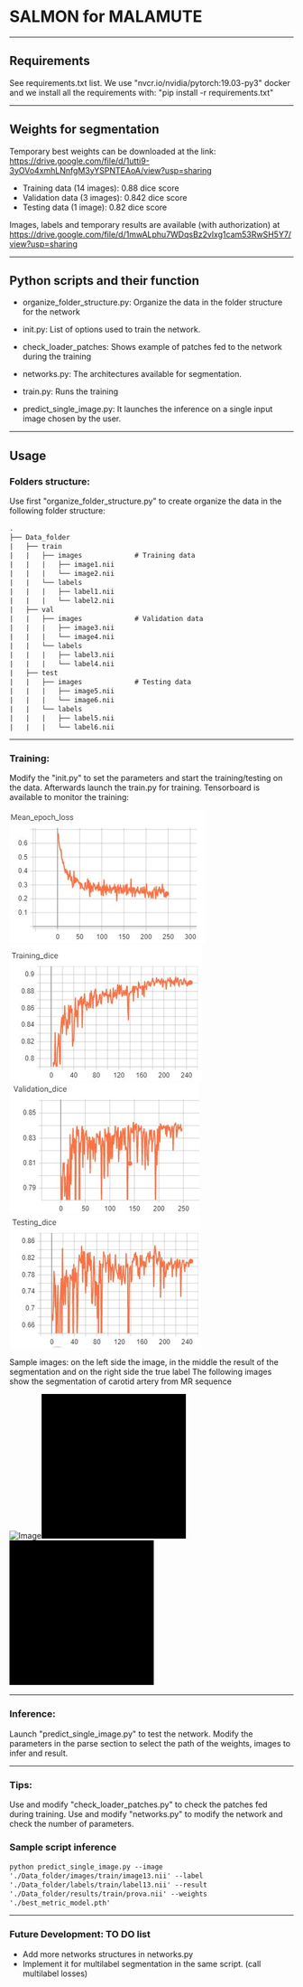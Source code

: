 # SALMON for MALAMUTE
*******************************************************************************
## Requirements
See requirements.txt list. We use "nvcr.io/nvidia/pytorch:19.03-py3" docker and we install all the requirements with:
"pip install -r requirements.txt"
*******************************************************************************
## Weights for segmentation
Temporary best weights can be downloaded at the link:
https://drive.google.com/file/d/1utti9-3yOVo4xmhLNnfgM3yYSPNTEAoA/view?usp=sharing

- Training data (14 images): 0.88 dice score
- Validation data (3 images): 0.842 dice score
- Testing data (1 image): 0.82 dice score

Images, labels and temporary results are available (with authorization) at https://drive.google.com/file/d/1mwALphu7WDqsBz2vlxg1cam53RwSH5Y7/view?usp=sharing
*******************************************************************************

## Python scripts and their function

- organize_folder_structure.py: Organize the data in the folder structure for the network

- init.py: List of options used to train the network. 

- check_loader_patches: Shows example of patches fed to the network during the training  

- networks.py: The architectures available for segmentation.

- train.py: Runs the training

- predict_single_image.py: It launches the inference on a single input image chosen by the user.
*******************************************************************************
## Usage
### Folders structure:
Use first "organize_folder_structure.py" to create organize the data in the following folder structure:


	.
	├── Data_folder                   
	|   ├── train              
	|   |   ├── images             # Training data
	|   |   |   ├── image1.nii              
	|   |   |   └── image2.nii                     
	|   |   └── labels             
	|   |   |   ├── label1.nii              
	|   |   |   └── label2.nii              
	|   ├── val               
	|   |   ├── images             # Validation data
	|   |   |   ├── image3.nii              
	|   |   |   └── image4.nii              
	|   |   └── labels             
	|   |   |   ├── label3.nii              
	|   |   |   └── label4.nii
	|   ├── test               
	|   |   ├── images             # Testing data
	|   |   |   ├── image5.nii              
	|   |   |   └── image6.nii              
	|   |   └── labels             
	|   |   |   ├── label5.nii              
	|   |   |   └── label6.nii  
*******************************************************************************
### Training:
Modify the "init.py" to set the parameters and start the training/testing on the data.
Afterwards launch the train.py for training. Tensorboard is available to monitor the training:	

![training](images/salmon3.JPG)![training2](images/salmon4.JPG)![training3](images/salmon5.JPG)![training2´4](images/salmon6.JPG)

Sample images: on the left side the image, in the middle the result of the segmentation and on the right side the true label
The following images show the segmentation of carotid artery from MR sequence

![Image](images/image.gif)![result](images/result.gif)![label](images/label.gif)
*******************************************************************************
### Inference:
Launch "predict_single_image.py" to test the network. Modify the parameters in the parse section to select the path of the weights, images to infer and result. 
*******************************************************************************
### Tips:
Use and modify "check_loader_patches.py" to check the patches fed during training. 
Use and modify "networks.py" to modify the network and check the number of parameters. 


### Sample script inference
```console
python predict_single_image.py --image './Data_folder/images/train/image13.nii' --label './Data_folder/labels/train/label13.nii' --result './Data_folder/results/train/prova.nii' --weights './best_metric_model.pth'
```
*******************************************************************************
### Future Development: TO DO list

- Add more networks structures in networks.py
- Implement it for multilabel segmentation in the same script. (call multilabel losses)
